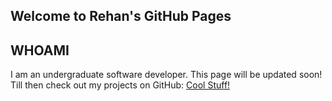 ## Welcome to Rehan's GitHub Pages

## WHOAMI
I am an undergraduate software developer. This page will be updated soon!  
Till then check out my projects on GitHub: [Cool Stuff!](github.com/rehanvipin)
